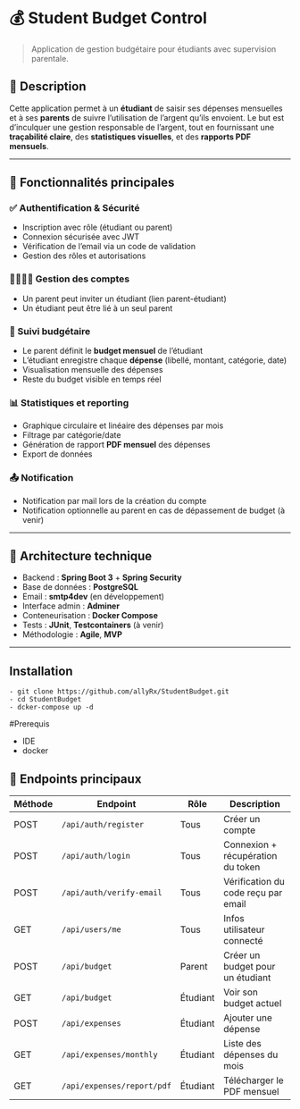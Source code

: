 
# 💰 Student Budget Control

> Application de gestion budgétaire pour étudiants avec supervision parentale.

## 🧠 Description

Cette application permet à un **étudiant** de saisir ses dépenses mensuelles et à ses **parents** de suivre l’utilisation de l’argent qu’ils envoient. Le but est d’inculquer une gestion responsable de l’argent, tout en fournissant une **traçabilité claire**, des **statistiques visuelles**, et des **rapports PDF mensuels**.

---

## 🚀 Fonctionnalités principales

### ✅ Authentification & Sécurité
- Inscription avec rôle (étudiant ou parent)
- Connexion sécurisée avec JWT
- Vérification de l’email via un code de validation
- Gestion des rôles et autorisations

### 👨‍👩‍👦‍👦 Gestion des comptes
- Un parent peut inviter un étudiant (lien parent-étudiant)
- Un étudiant peut être lié à un seul parent

### 💸 Suivi budgétaire
- Le parent définit le **budget mensuel** de l’étudiant
- L’étudiant enregistre chaque **dépense** (libellé, montant, catégorie, date)
- Visualisation mensuelle des dépenses
- Reste du budget visible en temps réel

### 📊 Statistiques et reporting
- Graphique circulaire et linéaire des dépenses par mois
- Filtrage par catégorie/date
- Génération de rapport **PDF mensuel** des dépenses
- Export de données

### 📤 Notification
- Notification par mail lors de la création du compte
- Notification optionnelle au parent en cas de dépassement de budget (à venir)

---

## 🧱 Architecture technique

- Backend : **Spring Boot 3** + **Spring Security**
- Base de données : **PostgreSQL**
- Email : **smtp4dev** (en développement)
- Interface admin : **Adminer**
- Conteneurisation : **Docker Compose**
- Tests : **JUnit**, **Testcontainers** (à venir)
- Méthodologie : **Agile**, **MVP**

---
## Installation
 ```
- git clone https://github.com/allyRx/StudentBudget.git
- cd StudentBudget
- dcker-compose up -d
  ```
#Prerequis 
- IDE
- docker

## 🧪 Endpoints principaux

| Méthode | Endpoint                      | Rôle     | Description                          |
|---------|-------------------------------|----------|--------------------------------------|
| POST    | `/api/auth/register`          | Tous     | Créer un compte                      |
| POST    | `/api/auth/login`             | Tous     | Connexion + récupération du token    |
| POST    | `/api/auth/verify-email`      | Tous     | Vérification du code reçu par email  |
| GET     | `/api/users/me`               | Tous     | Infos utilisateur connecté           |
| POST    | `/api/budget`                 | Parent   | Créer un budget pour un étudiant     |
| GET     | `/api/budget`                 | Étudiant | Voir son budget actuel               |
| POST    | `/api/expenses`               | Étudiant | Ajouter une dépense                  |
| GET     | `/api/expenses/monthly`       | Étudiant | Liste des dépenses du mois           |
| GET     | `/api/expenses/report/pdf`    | Étudiant | Télécharger le PDF mensuel           |

